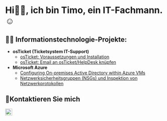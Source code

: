 <h1>Hi👋🏼, ich bin Timo, ein IT-Fachmann.☺</h1>

<h2>👨‍💻 Informationstechnologie-Projekte:</h2>

- <b>osTicket (Ticketsystem IT-Support)</b>
  - [osTicket: Voraussetzungen und Installation](https://github.com/TimoKisner/osticket-prereqs)
  - [osTicket: Email an osTicket/HelpDesk knüpfen](https://github.com/TimoKisner/osticket-email-linked)
- <b>Microsoft Azure</b>
  - [Configuring On-premises Active Directory within Azure VMs](https://github.com/TimoKisner/Active_Directory_konfigurieren)
  - [Netzwerksicherheitsgruppen (NSGs) und Inspektion von Netzwerkprotokollen](https://github.com/TimoKisner/Ausfuehren_von_Aktivitaeten_im_Netzwerk)

<h2>🤳Kontaktieren Sie mich</h2>

[<img align="left" alt="Timo | Gmail" width="22px" src="https://simpleicons.org/icons/gmail.svg" />][gmail]

[gmail]:mailto:kisnertimoit@gmail.com
